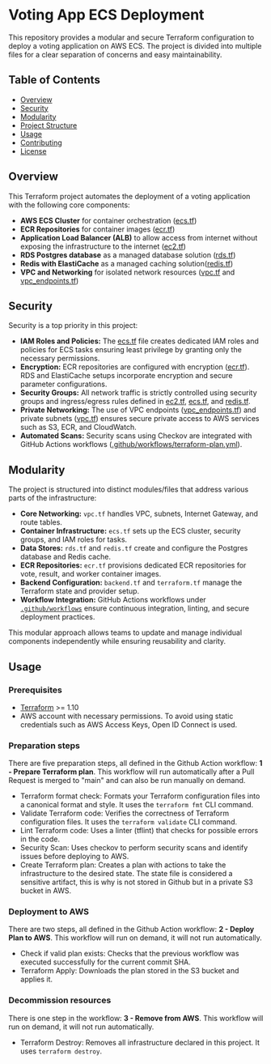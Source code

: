 # Voting App ECS Deployment

This repository provides a modular and secure Terraform configuration to deploy a voting application on AWS ECS. The project is divided into multiple files for a clear separation of concerns and easy maintainability.

## Table of Contents

- [Overview](#overview)
- [Security](#security)
- [Modularity](#modularity)
- [Project Structure](#project-structure)
- [Usage](#usage)
- [Contributing](#contributing)
- [License](#license)

## Overview

This Terraform project automates the deployment of a voting application with the following core components:
- **AWS ECS Cluster** for container orchestration ([ecs.tf](ecs.tf))
- **ECR Repositories** for container images ([ecr.tf](ecr.tf))
- **Application Load Balancer (ALB)** to allow access from internet without exposing the infrastructure to the internet ([ec2.tf](ec2.tf))
- **RDS Postgres database** as a managed database solution ([rds.tf](rds.tf))
- **Redis with ElastiCache** as a managed caching solution([redis.tf](redis.tf))
- **VPC and Networking** for isolated network resources ([vpc.tf](vpc.tf) and [vpc_endpoints.tf](vpc_endpoints.tf))

## Security

Security is a top priority in this project:
- **IAM Roles and Policies:** The [ecs.tf](ecs.tf) file creates dedicated IAM roles and policies for ECS tasks ensuring least privilege by granting only the necessary permissions.
- **Encryption:** ECR repositories are configured with encryption ([ecr.tf](ecr.tf)). RDS and ElastiCache setups incorporate encryption and secure parameter configurations.
- **Security Groups:** All network traffic is strictly controlled using security groups and ingress/egress rules defined in [ec2.tf](ec2.tf), [ecs.tf](ecs.tf), and [redis.tf](redis.tf).
- **Private Networking:** The use of VPC endpoints ([vpc_endpoints.tf](vpc_endpoints.tf)) and private subnets ([vpc.tf](vpc.tf)) ensures secure private access to AWS services such as S3, ECR, and CloudWatch.
- **Automated Scans:** Security scans using Checkov are integrated with GitHub Actions workflows ([.github/workflows/terraform-plan.yml](.github/workflows/terraform-plan.yml)).

## Modularity

The project is structured into distinct modules/files that address various parts of the infrastructure:
- **Core Networking:** `vpc.tf` handles VPC, subnets, Internet Gateway, and route tables.
- **Container Infrastructure:** `ecs.tf` sets up the ECS cluster, security groups, and IAM roles for tasks.
- **Data Stores:** `rds.tf` and `redis.tf` create and configure the Postgres database and Redis cache.
- **ECR Repositories:** `ecr.tf` provisions dedicated ECR repositories for vote, result, and worker container images.
- **Backend Configuration:** `backend.tf` and `terraform.tf` manage the Terraform state and provider setup.
- **Workflow Integration:** GitHub Actions workflows under [`.github/workflows`](.github/workflows/) ensure continuous integration, linting, and secure deployment practices.

This modular approach allows teams to update and manage individual components independently while ensuring reusability and clarity.

## Usage

### Prerequisites

- [Terraform](https://www.terraform.io/downloads.html) >= 1.10
- AWS account with necessary permissions. To avoid using static credentials such as AWS Access Keys, Open ID Connect is used.

### Preparation steps

There are five preparation steps, all defined in the Github Action workflow: **1 - Prepare Terraform plan**. This workflow will run automatically after a Pull Request is merged to "main" and can also be run manually on demand.

- Terraform format check: Formats your Terraform configuration files into a canonical format and style. It uses the `terraform fmt` CLI command.
- Validate Terraform code: Verifies the correctness of Terraform configuration files. It uses the `terraform validate` CLI command.
- Lint Terraform code: Uses a linter (tflint) that checks for possible errors in the code.
- Security Scan: Uses checkov to perform security scans and identify issues before deploying to AWS.
- Create Terraform plan: Creates a plan with actions to take the infrastructure to the desired state. The state file is considered a sensitive artifact, this is why is not stored in Github but in a private S3 bucket in AWS.

### Deployment to AWS

There are two steps, all defined in the Github Action workflow: **2 - Deploy Plan to AWS**. This workflow will run on demand, it will not run automatically.

- Check if valid plan exists: Checks that the previous workflow was executed successfully for the current commit SHA.
- Terraform Apply: Downloads the plan stored in the S3 bucket and applies it.

### Decommission resources

There is one step in the workflow: **3 - Remove from AWS**. This workflow will run on demand, it will not run automatically.

- Terraform Destroy: Removes all infrastructure declared in this project. It uses `terraform destroy`.